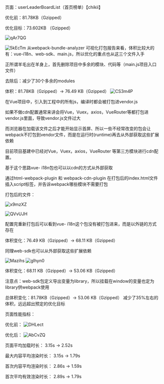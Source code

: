 页面：userLeaderBoardList（首页榜单）【chikii】

优化前：81.78KB（Gzipped）

优化目标：73.602KB （Gzipped）


![qAr7QG](https://upload.cc/i1/2022/08/18/qAr7QG.png)

![5kEcTm](https://upload.cc/i1/2022/08/18/5kEcTm.png)
从webpack-bundle-analyzer 可视化打包报告来看，体积比较大的有：vue-i18n、web-sdk、main.js，所以优化的重点也从这三个文件入手

正所谓羊毛出在羊身上，首先删除项目中多余的模块、代码等（main.js项目入口文件）

去除后：减少了30个多余的modules

体积：81.78KB（Gzipped）→ 76.49 KB（Gzipped）
![CS3m4P](https://upload.cc/i1/2022/08/18/CS3m4P.png)

在Vue项目中，引入到工程中的所有js，编译时都会被打包进vendor.js

如果不做cdn配置通常来讲会将Vue，Vuex，axios，VueRouter等都打包进vendor.js里面，导致vendor.js文件过大

而浏览器在加载该文件之后才能开始显示首屏、所以一些不经常改变的包会让webpack不打包到vendor文件，而是在运行时(runtime)再去从外部获取这些扩展依赖

目前项目基建中已经对Vue，Vuex，axios，VueRouter 等第三方模块进行cdn配置。



基于这个思路vue- i18n包也可以以cdn的方式从外部获取

通过html-webpack-plugin 和 webpack-cdn-plugin 在打包后的index.html文件插入script标签，并告诉webpack哪些模块不需要打包

打包后的文件：

![x9mzXZ](https://upload.cc/i1/2022/08/18/x9mzXZ.png)

![QVvUJH](https://upload.cc/i1/2022/08/18/QVvUJH.png)


配置完重新打包后可以看到vue- i18n这个包没有被打包进来，而是以外链的方式存在

体积变化：76.49 KB（Gzipped）-> 68.11 KB（Gzipped）

同理web-sdk也可以从外部获取这些扩展依赖

![Mazihs](https://upload.cc/i1/2022/08/18/Mazihs.png)
![glhyn0](https://upload.cc/i1/2022/08/18/glhyn0.png)

体积变化：68.11 KB（Gzipped）-> 53.06 KB（Gzipped）

注意点：web-sdk包定义导出变量为library，所以挂载在window的变量也定为library供webpack使用

总体积变化：81.78KB（Gzipped）→ 53.06 KB（Gzipped） 减少了35%左右的体积，远远超出预定的优化目标

页面性能指标：

优化前：
![DHLect](https://upload.cc/i1/2022/08/18/DHLect.png)

优化后：
![AbCvZQ](https://upload.cc/i1/2022/08/18/AbCvZQ.png)


页面平均加载时长： 3.15s -> 2.52s

最大内容平均渲染时长： 3.15s -> 1.79s

首次内容平均渲染时长： 2.86s -> 1.59s

首次平均有效渲染时长： 2.89s -> 1.79s